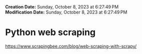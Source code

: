 <div><b>Creation Date:</b> Sunday, October 8, 2023 at 6:27:49 PM<br></div>
<div><b>Modification Date:</b> Sunday, October 8, 2023 at 6:27:49 PM<br></div>
<div><h1>Python web scraping</h1></div>
<div><a href=https://www.scrapingbee.com/blog/web-scraping-with-scrapy/>https://www.scrapingbee.com/blog/web-scraping-with-scrapy/</a><br></div>

